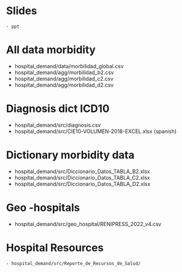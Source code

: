 # Slides
    - ppt

# All data morbidity 
 - hospital_demand/data/morbilidad_global.csv
 - hospital_demand/agg/morbilidad_b2.csv
 - hospital_demand/agg/morbilidad_c2.csv
 - hospital_demand/agg/morbilidad_d2.csv

# Diagnosis dict ICD10
 - hospital_demand/src/diagnosis.csv
 - hospital_demand/src/CIE10-VOLUMEN-2018-EXCEL.xlsx (spanish)

# Dictionary morbidity data
 - hospital_demand/src/Diccionario_Datos_TABLA_B2.xlsx
 - hospital_demand/src/Diccionario_Datos_TABLA_C2.xlsx
 - hospital_demand/src/Diccionario_Datos_TABLA_D2.xlsx

# Geo -hospitals
 - hospital_demand/src/geo_hospital/RENIPRESS_2022_v4.csv

# Hospital Resources
    - hospital_demand/src/Reporte_de_Recursos_de_Salud/
